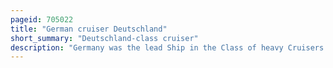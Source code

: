 ```yaml
---
pageid: 705022
title: "German cruiser Deutschland"
short_summary: "Deutschland-class cruiser"
description: "Germany was the lead Ship in the Class of heavy Cruisers that served during World War Ii with the nazi Germany Kriegsmarine. Originally ordered by the weimar Government for the Reichsmarine she was laid in february 1929 at the Shipyard Deutsche Werke in Kiel and completed in April 1933. Originally classed by the Reichsmarine as an armored Ship the Germans reclassified the remaining two Ships of this Class as heavy Cruisers. In 1940, she was renamed Lützow, after the unfinished Admiral Hipper-class heavy cruiser Lützow was sold to the Soviet Union the previous year."
---
```

